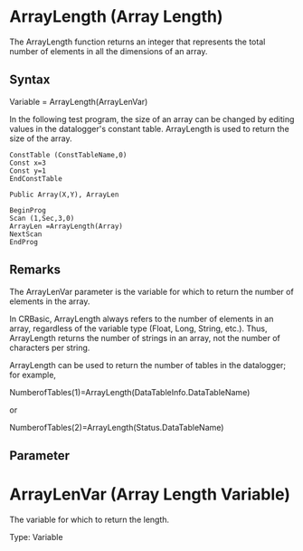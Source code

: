 # ArrayLength (Array Length)

The ArrayLength function returns an integer that represents the total number of elements in all the dimensions of an array.

## Syntax

Variable = ArrayLength(ArrayLenVar)

In the following test program, the size of an array can be changed by editing values in the datalogger's constant table. ArrayLength is used to return the size of the array.

```
ConstTable (ConstTableName,0)
Const x=3
Const y=1
EndConstTable

Public Array(X,Y), ArrayLen

BeginProg
Scan (1,Sec,3,0)
ArrayLen =ArrayLength(Array)
NextScan
EndProg
```

## Remarks

The ArrayLenVar parameter is the variable for which to return the number of elements in the array.

In CRBasic, ArrayLength always refers to the number of elements in an array, regardless of the variable type (Float, Long, String, etc.). Thus, ArrayLength returns the number of strings in an array, not the number of characters per string.

ArrayLength can be used to return the number of tables in the datalogger; for example,

NumberofTables(1)=ArrayLength(DataTableInfo.DataTableName)

or

NumberofTables(2)=ArrayLength(Status.DataTableName)

## Parameter

# ArrayLenVar (Array Length Variable)

The variable for which to return the length.

Type: Variable
